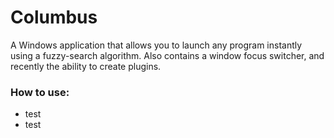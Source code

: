 # Columbus
A Windows application that allows you to launch any program instantly using a fuzzy-search algorithm. Also contains a window focus switcher, and recently the ability to create plugins.

### How to use:
* test
* test
